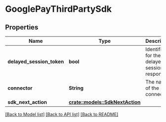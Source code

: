 # GooglePayThirdPartySdk

## Properties

Name | Type | Description | Notes
------------ | ------------- | ------------- | -------------
**delayed_session_token** | **bool** | Identifier for the delayed session response | 
**connector** | **String** | The name of the connector | 
**sdk_next_action** | [**crate::models::SdkNextAction**](SdkNextAction.md) |  | 

[[Back to Model list]](../README.md#documentation-for-models) [[Back to API list]](../README.md#documentation-for-api-endpoints) [[Back to README]](../README.md)



